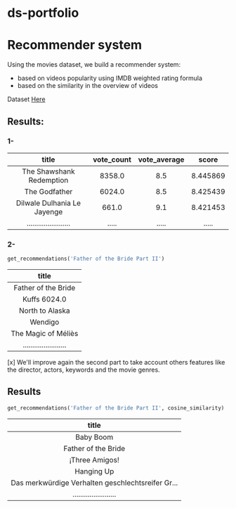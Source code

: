 # ds-portfolio

# Recommender system
Using the movies dataset, we build a recommender system:
- based on videos popularity using IMDB weighted rating formula
- based on the similarity in the overview of videos

 Dataset [Here](https://www.kaggle.com/rounakbanik/the-movies-dataset/data)

 ## Results:
 ### 1-

 | title  | vote_count  | vote_average | score |
| :------------: |:---------------:|:---------------:|:---------------:|
| The Shawshank Redemption     | 8358.0 | 8.5 | 8.445869 |
| The Godfather	| 6024.0 | 8.5 | 8.425439 |
| Dilwale Dulhania Le Jayenge | 661.0	 | 9.1 | 8.421453 |
| .......................     | .....| ..... | .....|

### 2-

```python
get_recommendations('Father of the Bride Part II')
```
| title  | 
| :------------:|
| Father of the Bride |
| Kuffs 6024.0 |
| North to Alaska|
| Wendigo |
| The Magic of Méliès |
| .......................|

[x] We'll improve again the second part to take account others features like the director, actors, keywords and the movie genres.

## Results
```python
get_recommendations('Father of the Bride Part II', cosine_similarity)
```
| title  | 
| :------------:|
| Baby Boom |
| Father of the Bride |
| ¡Three Amigos! |
| Hanging Up |
| Das merkwürdige Verhalten geschlechtsreifer Gr... |
| .......................|
